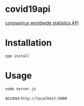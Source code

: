 # covid19api
[coronavirus worldwide statistics API](https://api19covid.herokuapp.com/)


# Installation

```npm install```

# Usage

```node server.js```

access `http://localhost:5000`
